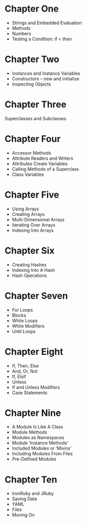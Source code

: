 ﻿# Chapter One  
* Strings and Embedded Evaluation  
* Methods  
* Numbers  
* Testing a Condition: if < then  

# Chapter Two  
* Instances and Instance Variables  
* Constructors – new and initialize  
* Inspecting Objects  

# Chapter Three
Superclasses and Subclasses  

# Chapter Four  
* Accessor Methods  
* Attribute Readers and Writers  
* Attributes Create Variables  
* Calling Methods of a Superclass  
* Class Variables  

# Chapter Five  
* Using Arrays  
* Creating Arrays  
* Multi-Dimensional Arrays  
* Iterating Over Arrays  
* Indexing Into Arrays  

# Chapter Six  
* Creating Hashes  
* Indexing Into A Hash  
* Hash Operations  

# Chapter Seven  
* For Loops  
* Blocks  
* While Loops  
* While Modifiers  
* Until Loops  

# Chapter Eight  
* If, Then, Else  
* And, Or, Not  
* If, Elsif  
* Unless  
* If and Unless Modifiers
* Case Statements  

# Chapter Nine  
* A Module Is Like A Class  
* Module Methods  
* Modules as Namespaces  
* Module ‘Instance Methods’  
* Included Modules or ‘Mixins’  
* Including Modules From Files  
* Pre-Defined Modules  

# Chapter Ten  
* IronRuby and JRuby  
* Saving Data  
* YAML  
* Files  
* Moving On